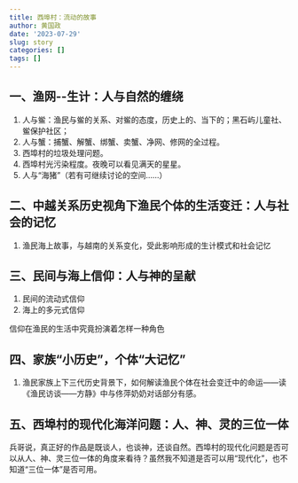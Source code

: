 ```yaml
---
title: 西埠村：流动的故事
author: 黄国政
date: '2023-07-29'
slug: story
categories: []
tags: []
---
```


<!--more-->

## 一、渔网--生计：人与自然的缠绕

1. 人与鲎：渔民与鲎的关系、对鲎的态度，历史上的、当下的；黑石屿儿童社、鲎保护社区；
2. 人与蟹：捕蟹、解蟹、绑蟹、卖蟹、净网、修网的全过程。
3. 西埠村的垃圾处理问题。
4. 西埠村光污染程度。夜晚可以看见满天的星星。
5. 人与“海猪”（若有可继续讨论的空间……）

## 二、中越关系历史视角下渔民个体的生活变迁：人与社会的记忆

1. 渔民海上故事，与越南的关系变化，受此影响形成的生计模式和社会记忆

## 三、民间与海上信仰：人与神的呈献

1. 民间的流动式信仰
2. 海上的多元式信仰

信仰在渔民的生活中究竟扮演着怎样一种角色

## 四、家族“小历史”，个体“大记忆”

1. 渔民家族上下三代历史背景下，如何解读渔民个体在社会变迁中的命运——读《渔民访谈——方静》中与佟萍奶奶对话部分有感。

## 五、西埠村的现代化海洋问题：人、神、灵的三位一体

兵哥说，真正好的作品是既谈人，也谈神，还谈自然。西埠村的现代化问题是否可以从人、神、灵三位一体的角度来看待？虽然我不知道是否可以用“现代化”，也不知道“三位一体”是否可用。

